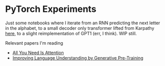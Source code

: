 # PyTorch Experiments

Just some notebooks where I iterate from an RNN predicting the next letter in the alphabet, to a small decoder only transformer lifted from Karpathy [here](https://github.com/karpathy/ng-video-lecture), to a slight reimplementation of GPT1 (err, I think). WIP still.

Relevant papers I'm reading
- [All You Need Is Attention](https://proceedings.neurips.cc/paper_files/paper/2017/file/3f5ee243547dee91fbd053c1c4a845aa-Paper.pdf)
- [Improving Language Understanding by Generative Pre-Training](https://cdn.openai.com/research-covers/language-unsupervised/language_understanding_paper.pdf)